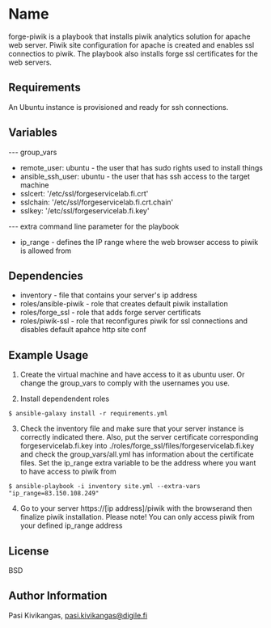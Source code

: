 Name
=========

forge-piwik is a playbook that installs piwik analytics solution for apache web server. Piwik site configuration for apache is created and enables ssl connectios to piwik. The playbook also installs forge ssl certificates for the web servers.

Requirements
------------

An Ubuntu instance is provisioned and ready for ssh connections.

Variables
--------------

--- group_vars

* remote_user: ubuntu        - the user that has sudo rights used to install things
* ansible_ssh_user: ubuntu   - the user that has ssh access to the target machine
* sslcert: '/etc/ssl/forgeservicelab.fi.crt'
* sslchain: '/etc/ssl/forgeservicelab.fi.crt.chain'
* sslkey: '/etc/ssl/forgeservicelab.fi.key'

--- extra command line parameter for the playbook

* ip_range - defines the IP range where the web browser access to piwik is allowed from

Dependencies
------------

* inventory     - file that contains your server's ip address
* roles/ansible-piwik - role that creates default piwik installation
* roles/forge_ssl     - role that adds forge server certificats
* roles/piwik-ssl     - role that reconfigures piwik for ssl connections and disables default apahce http site conf


Example Usage
----------------

1. Create the virtual machine and have access to it as ubuntu user. Or change the group_vars to comply with the usernames you use.

2. Install dependendent roles

````
$ ansible-galaxy install -r requirements.yml
````

3. Check the inventory file and make sure that your server instance is correctly indicated there. Also, put the server certificate corresponding forgeservicelab.fi.key into ./roles/forge_ssl/files/forgeservicelab.fi.key and check the group_vars/all.yml has information about the certificate files. Set the ip_range extra variable to be the address where you want to have access to piwik from

````
$ ansible-playbook -i inventory site.yml --extra-vars "ip_range=83.150.108.249"
````

4. Go to your server https://[ip address]/piwik with the browserand then finalize piwik installation. Please note! You can only access piwik from your defined ip_range address

License
-------

BSD

Author Information
------------------

Pasi Kivikangas, pasi.kivikangas@digile.fi
